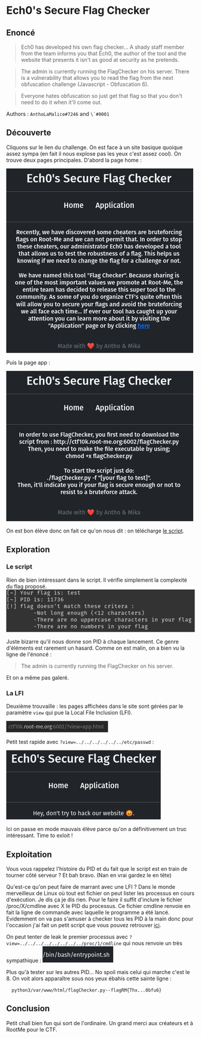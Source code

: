 # Ech0's Secure Flag Checker

## Enoncé 

> Ech0 has developed his own flag checker... A shady staff member from the team informs you that Ech0, the author of the tool and the website that presents it isn't as good at security as he pretends.

>   The admin is currently running the FlagChecker on his server. There is a vulnerability that allows you to read the flag from the next obfuscation challenge (Javascript - Obfuscation 6).

>   Everyone hates obfuscation so just get that flag so that you don't need to do it when it'll come out.

 Authors : `AnthoLaMalice#7246` and ``\`#0001``

## Découverte

Cliquons sur le lien du challenge. On est face à un site basique quoique assez sympa (en fait il nous explose pas les yeux c'est assez cool). On trouve deux pages principales. D'abord la page home :

![[./images/home.png]](./images/home.png)

Puis la page app :

![[./images/app.png]](./images/app.png)

On est bon élève donc on fait ce qu'on nous dit : on télécharge [le script](./utils/flagChecker.py).

## Exploration

### Le script
Rien de bien intéressant dans le script. Il vérifie simplement la complexité du flag proposé. 
![[./images/script.png]](./images/script.png)

Juste bizarre qu'il nous donne son PID à chaque lancement. Ce genre d'éléments est rarement un hasard.
Comme on est malin, on a bien vu la ligne de l'énoncé :
> The admin is currently running the FlagChecker on his server.

Et on a même pas galeré.

### La LFI
Deuxième trouvaille : les pages affichées dans le site sont gérées par le paramètre `view` qui pue la Local File Inclusion (LFI).

![[./images/param.png]](./images/param.png)

Petit test rapide avec `?view=../../../../../../etc/passwd` :

![[./images/hey.png]](./images/hey.png)

Ici on passe en mode mauvais élève parce qu'on a définitivement un truc intéressant. Time to exloit !

## Exploitation

Vous vous rappelez l'histoire du PID et du fait que le script est en train de tourner côté serveur ? Et bah bravo. (Nan en vrai gardez le en tête)

Qu'est-ce qu'on peut faire de marrant avec une LFI ? Dans le monde merveilleux de Linux où tout est fichier on peut lister les processus en cours d'exécution. Je dis ça je dis rien.
Pour le faire il suffit d'inclure le fichier /proc/X/cmdline avec X le PID du processus. Ce fichier cmdline renvoie en fait la ligne de commande avec laquelle le programme a été lancé. Evidemment on va pas s'amuser à checker tous les PID à la main donc pour l'occasion j'ai fait un petit script que vous pouvez retrouver [ici](./utils/lfi_process_checker.py). 

On peut tenter de leak le premier processus avec `?view=../../../../../../../../proc/1/cmdline` qui nous renvoie un très sympathique : 
![[./images/cmdline.png]](./images/cmdline.png)

Plus qu'à tester sur les autres PID... No spoil mais celui qui marche c'est le 8. On voit alors apparaître sous nos yeux ébahis cette sainte ligne :

      python3/var/www/html/flagChecker.py--flagRM{Thx...0bfu6}

## Conclusion
Petit chall bien fun qui sort de l'ordinaire. Un grand merci aux créateurs et à RootMe pour le CTF.
